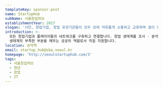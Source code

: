 ```yaml
---
templateKey: sponsor-post
name: StartupHub
subName: 서울창업허브
establishmentYear: 2017
slogan: '시민, 창업기업, 창업 유관기관들이 모두 모여 자유롭게 소통하고 교류하며 꿈이 현실화되는 공간'
introduction: >-
  모든 창업기업과 플레이어들의 네트워크를 구축하고 연결합니다. 창업 생태계를 조사 · 분석하여 부족한 부분은 찾아내고 정책을 제안합니다.
  생태계의 부족한 부분을 메우는 공공의 역할로서 직접 지원합니다.
location: 공덕역
email: startup_hub@sba.seoul.kr
homepage: 'http://seoulstartuphub.com/3'
tags:
  - 서울창업허브
  - 청년
  - 창업
  - IT
---
```


